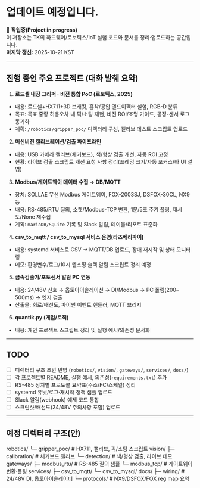 # 업데이트 예정입니다.


🚧 **작업중(Project in progress)**  
이 저장소는 TK의 하드웨어/로보틱스/IoT 실험 코드와 문서를 정리·업로드하는 공간입니다.  
**마지막 갱신:** 2025-10-21 KST

---

## 진행 중인 주요 프로젝트 (대화 발췌 요약)

1) **로드셀 내장 그리퍼 · 비전 통합 PoC (로보틱스, 2025)**
- 내용: 로드셀+HX711+3D 브래킷, 흡착/공압 엔드이펙터 실험, RGB-D 분류
- 목표: 목표 중량 허용오차 내 픽/소팅 재현, 비전 ROI/조명 가이드, 공정-센서 로그 동기화
- 계획: `/robotics/gripper_poc/` 디렉터리 구성, 캘리브·테스트 스크립트 업로드

2) **머신비전 캘리브레이션/검출 파이프라인**
- 내용: USB 카메라 캘리브(체커보드), 색/형상 검출 개선, 자동 ROI 고정
- 현황: 라이브 검출 스크립트 개선 요청 사항 정리(프레임 크기/자동 포커스/바 UI 설명)

3) **Modbus/게이트웨이 데이터 수집 → DB/MQTT**
- 장치: SOLLAE 무선 Modbus 게이트웨이, FOX-2003SJ, DSFOX-30CL, NX9 등
- 내용: RS-485/RTU 질의, 소켓/Modbus-TCP 변환, 1분/5초 주기 폴링, 재시도/None 재수집
- 계획: `mariaDB/SQLite` 기록 및 Slack 알림, 테이블/리포트 표준화

4) **csv_to_mqtt / csv_to_mysql 서비스 운영(라즈베리파이)**
- 내용: systemd 서비스로 CSV → MQTT/DB 업로드, 장애 재시작 및 상태 모니터링
- 메모: 환경변수/로그/10시 헬스핑 슬랙 알림 스크립트 정리 예정

5) **금속검출기/포토센서 알람 PC 연동**
- 내용: 24/48V 신호 → 옵토아이솔레이션 → DI/Modbus → PC 폴링(200–500ms) → 엣지 검출
- 산출물: 회로/배선도, 파이썬 이벤트 핸들러, MQTT 브리지

6) **quantik.py (게임/로직)**
- 내용: 개인 프로젝트 스크립트 정리 및 실행 예시/의존성 문서화

---

## TODO
- [ ] 디렉터리 구조 초안 반영 (`robotics/`, `vision/`, `gateways/`, `services/`, `docs/`)
- [ ] 각 프로젝트별 README, 실행 예시, 의존성(`requirements.txt`) 추가
- [ ] RS-485 장치별 프로토콜 요약표(주소/FC/스케일) 정리
- [ ] systemd 유닛/로그·재시작 정책 샘플 업로드
- [ ] Slack 알림(webhook) 예제 코드 통합
- [ ] 스크린샷/배선도(24/48V 주의사항 포함) 업로드

---

## 예정 디렉터리 구조(안)
robotics/
└─ gripper_poc/ # HX711, 캘리브, 픽/소팅 스크립트
vision/
├─ calibration/ # 체커보드 캘리브
└─ detection/ # 색/형상 검출, 라이브 데모
gateways/
├─ modbus_rtu/ # RS-485 질의 샘플
└─ modbus_tcp/ # 게이트웨이 변환·폴링
services/
├─ csv_to_mqtt/
└─ csv_to_mysql/
docs/
├─ wiring/ # 24/48V DI, 옵토아이솔레이터
└─ protocols/ # NX9/DSFOX/FOX reg map 요약
